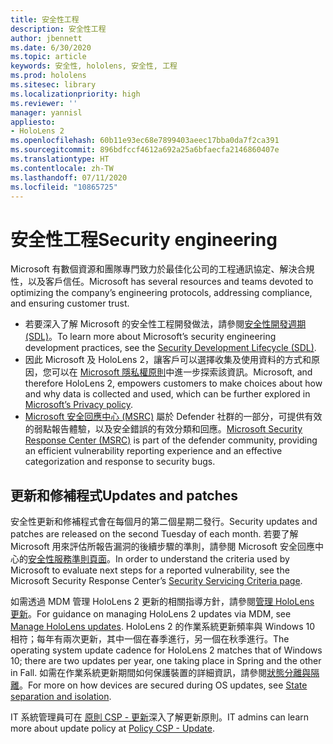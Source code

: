 ```yaml
---
title: 安全性工程
description: 安全性工程
author: jbennett
ms.date: 6/30/2020
ms.topic: article
keywords: 安全性, hololens, 安全性, 工程
ms.prod: hololens
ms.sitesec: library
ms.localizationpriority: high
ms.reviewer: ''
manager: yannisl
appliesto:
- HoloLens 2
ms.openlocfilehash: 60b11e93ec68e7899403aeec17bba0da7f2ca391
ms.sourcegitcommit: 896bdfccf4612a692a25a6bfaecfa2146860407e
ms.translationtype: HT
ms.contentlocale: zh-TW
ms.lasthandoff: 07/11/2020
ms.locfileid: "10865725"
---
```

# <span data-ttu-id="d5528-104">安全性工程</span><span class="sxs-lookup"><span data-stu-id="d5528-104">Security engineering</span></span>

<span data-ttu-id="d5528-105">Microsoft 有數個資源和團隊專門致力於最佳化公司的工程通訊協定、解決合規性，以及客戶信任。</span><span class="sxs-lookup"><span data-stu-id="d5528-105">Microsoft has several resources and teams devoted to optimizing the company’s engineering protocols, addressing compliance, and ensuring customer trust.</span></span> 

  * <span data-ttu-id="d5528-106">若要深入了解 Microsoft 的安全性工程開發做法，請參閱[安全性開發週期 (SDL)](https://www.microsoft.com/securityengineering/sdl)。</span><span class="sxs-lookup"><span data-stu-id="d5528-106">To learn more about Microsoft’s security engineering development practices, see the [Security Development Lifecycle (SDL)](https://www.microsoft.com/securityengineering/sdl).</span></span>
  * <span data-ttu-id="d5528-107">因此 Microsoft 及 HoloLens 2，讓客戶可以選擇收集及使用資料的方式和原因，您可以在 [Microsoft 隱私權原則](https://privacy.microsoft.com/)中進一步探索該資訊。</span><span class="sxs-lookup"><span data-stu-id="d5528-107">Microsoft, and therefore HoloLens 2, empowers customers to make choices about how and why data is collected and used, which can be further explored in [Microsoft’s Privacy policy](https://privacy.microsoft.com/).</span></span> 
  * <span data-ttu-id="d5528-108">[Microsoft 安全回應中心 (MSRC)](https://www.microsoft.com/msrc) 屬於 Defender 社群的一部分，可提供有效的弱點報告體驗，以及安全錯誤的有效分類和回應。</span><span class="sxs-lookup"><span data-stu-id="d5528-108">[Microsoft Security Response Center (MSRC)](https://www.microsoft.com/msrc) is part of the defender community, providing an efficient vulnerability reporting experience and an effective categorization and response to security bugs.</span></span> 

## <span data-ttu-id="d5528-109">更新和修補程式</span><span class="sxs-lookup"><span data-stu-id="d5528-109">Updates and patches</span></span>

<span data-ttu-id="d5528-110">安全性更新和修補程式會在每個月的第二個星期二發行。</span><span class="sxs-lookup"><span data-stu-id="d5528-110">Security updates and patches are released on the second Tuesday of each month.</span></span> <span data-ttu-id="d5528-111">若要了解 Microsoft 用來評估所報告漏洞的後續步驟的準則，請參閱 Microsoft 安全回應中心的[安全性服務準則頁面](https://www.microsoft.com/msrc/windows-security-servicing-criteria)。</span><span class="sxs-lookup"><span data-stu-id="d5528-111">In order to understand the criteria used by Microsoft to evaluate next steps for a reported vulnerability, see the Microsoft Security Response Center’s [Security Servicing Criteria page](https://www.microsoft.com/msrc/windows-security-servicing-criteria).</span></span> 

<span data-ttu-id="d5528-112">如需透過 MDM 管理 HoloLens 2 更新的相關指導方針，請參閱[管理 HoloLens 更新](https://docs.microsoft.com/hololens/hololens-updates)。</span><span class="sxs-lookup"><span data-stu-id="d5528-112">For guidance on managing HoloLens 2 updates via MDM, see [Manage HoloLens updates](https://docs.microsoft.com/hololens/hololens-updates).</span></span> <span data-ttu-id="d5528-113">HoloLens 2 的作業系統更新頻率與 Windows 10 相符；每年有兩次更新，其中一個在春季進行，另一個在秋季進行。</span><span class="sxs-lookup"><span data-stu-id="d5528-113">The operating system update cadence for HoloLens 2 matches that of Windows 10; there are two updates per year, one taking place in Spring and the other in Fall.</span></span> <span data-ttu-id="d5528-114">如需在作業系統更新期間如何保護裝置的詳細資訊，請參閱[狀態分離與隔離](security-state-separation-isolation.md)。</span><span class="sxs-lookup"><span data-stu-id="d5528-114">For more on how devices are secured during OS updates, see [State separation and isolation](security-state-separation-isolation.md).</span></span> 

<span data-ttu-id="d5528-115">IT 系統管理員可在 [原則 CSP - 更新](https://docs.microsoft.com/windows/client-management/mdm/policy-csp-update)深入了解更新原則。</span><span class="sxs-lookup"><span data-stu-id="d5528-115">IT admins can learn more about update policy at [Policy CSP - Update](https://docs.microsoft.com/windows/client-management/mdm/policy-csp-update).</span></span> 

